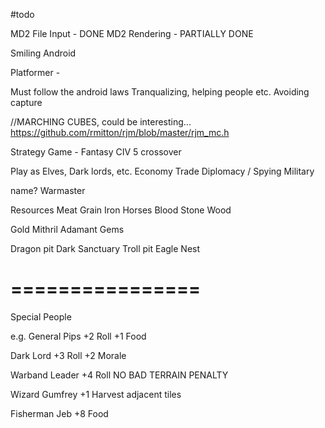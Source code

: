 
#todo

MD2 File Input - DONE
MD2 Rendering - PARTIALLY DONE
 



Smiling Android

Platformer - 

Must follow the android laws
Tranqualizing, helping people etc. Avoiding capture


//MARCHING CUBES, could be interesting...
https://github.com/rmitton/rjm/blob/master/rjm_mc.h

Strategy Game - Fantasy CIV 5 crossover

Play as Elves, Dark lords, etc.
Economy
Trade
Diplomacy / Spying
Military

name? Warmaster

Resources
Meat
Grain
Iron
Horses
Blood
Stone
Wood

Gold
Mithril
Adamant
Gems

Dragon pit
Dark Sanctuary
Troll pit
Eagle Nest

================
================
Special People

e.g. General Pips
+2 Roll
+1 Food 

Dark Lord
+3 Roll
+2 Morale

Warband Leader
+4 Roll
NO BAD TERRAIN PENALTY

Wizard Gumfrey
+1 Harvest adjacent tiles

Fisherman Jeb
+8 Food 





